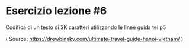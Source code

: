 # Esercizio lezione #6
Codifica di un testo di 3K caratteri utilizzando le linee guida tei p5

( Source: https://drewbinsky.com/ultimate-travel-guide-hanoi-vietnam/ )